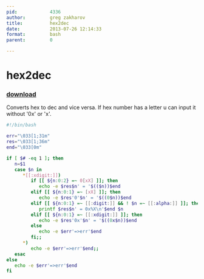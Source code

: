 ```yaml
---
pid:            4336
author:         greg zakharov
title:          hex2dec
date:           2013-07-26 12:14:33
format:         bash
parent:         0

---
```


# hex2dec

### [download](Scripts\4336.sh)

Converts hex to dec and vice versa. If hex number has a letter u can input it without '0x' or 'x'.

```bash
#!/bin/bash

err="\033[1;31m"
res="\033[1;36m"
end="\033[0m"

if [ $# -eq 1 ]; then
   n=$1
   case $n in
      *[[:xdigit:]])
         if [[ ${n:0:2} =~ 0[xX] ]]; then
            echo -e $res$n' = '$(($n))$end
         elif [[ ${n:0:1} =~ [xX] ]]; then
            echo -e $res'0'$n' = '$((0$n))$end
         elif [[ ${n:0:1} =~ [[:digit:]] && ! $n =~ [[:alpha:]] ]]; then
            printf $res$n' = 0x%X\n'$end $n
         elif [[ ${n:0:1} =~ [[:xdigit:]] ]]; then
            echo -e $res'0x'$n' = '$((0x$n))$end
         else
            echo -e $err'=>err'$end
         fi;;
      *)
         echo -e $err'=>err'$end;;
   esac
else
   echo -e $err'=>err'$end
fi
```
